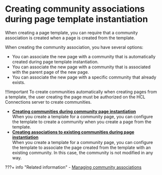 # Creating community associations during page template instantiation

When creating a page template, you can require that a community association is created when a page is created from the template.

When creating the community association, you have several options:

-   You can associate the new page with a community that is automatically created during page template instantiation.
-   You can associate the new page with a community that is associated with the parent page of the new page.
-   You can associate the new page with a specific community that already exists.

!!!important
    To create communities automatically when creating pages from a template, the user creating the page must be authorized on the HCL Connections server to create communities.

-   **[Creating communities during community page instantiation](commpages_create_mapping_newcomm.md)**  
When you create a template for a community page, you can configure the template to create a community when you create a page from the template.
-   **[Creating associations to existing communities during page instantiation](commpages_create_mapping_exist.md)**  
When you create a template for a community page, you can configure the template to associate the page created from the template with an existing community. In this case, the community is not modified in any way.


???+ info "Related information"
    - [Managing community associations](../commpages_create_mapping.md)

